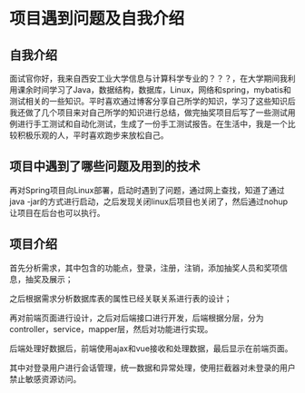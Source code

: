 # 项目遇到问题及自我介绍

## 自我介绍

面试官你好，我来自西安工业大学信息与计算科学专业的？？？，在大学期间我利用课余时间学习了Java，数据结构，数据库，Linux，网络和spring，mybatis和测试相关的一些知识。平时喜欢通过博客分享自己所学的知识，学习了这些知识后我还做了几个项目来对自己所学的知识进行总结，做完抽奖项目后写了一些测试用例进行手工测试和自动化测试，生成了一份手工测试报告。在生活中，我是一个比较积极乐观的人，平时喜欢跑步来放松自己。

## 项目中遇到了哪些问题及用到的技术

再对Spring项目向Linux部署，启动时遇到了问题，通过网上查找，知道了通过java -jar的方式进行启动，之后发现关闭linux后项目也关闭了，然后通过nohup让项目在后台也可以执行。

## 项目介绍

首先分析需求，其中包含的功能点，登录，注册，注销，添加抽奖人员和奖项信息，抽奖及展示；

之后根据需求分析数据库表的属性已经关联关系进行表的设计；

再对前端页面进行设计，之后对后端接口进行开发，后端根据分层，分为controller，service，mapper层，然后对功能进行实现。

后端处理好数据后，前端使用ajax和vue接收和处理数据，最后显示在前端页面。

其中对登录用户进行会话管理，统一数据和异常处理，使用拦截器对未登录的用户禁止敏感资源访问。

